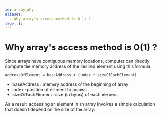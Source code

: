 ```yaml
---
id: array_why
aliases:
  - Why array's access method is O(1) ?
tags: []
---
```


# Why array's access method is O(1) ?

Since arrays have contiguous memory locations, computer can directly compute the memory address of the desired element using this formula.

```
addressOfElement = baseAddress + (index * sizeOfEachElement)
```

- baseAddress : memory address of the beginning of array
- index : position of element to access
- sizeOfEachElement : size (in bytes) of each element

As a result, accessing an element in an array involves a simple calculation that doesn't depend on the size of the array.

